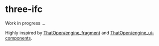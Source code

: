 # three-ifc

Work in progress ...

Highly inspired by [ThatOpen/engine_fragment](https://github.com/ThatOpen/engine_fragment) and [ThatOpen/engine_ui-components](https://github.com/ThatOpen/engine_ui-components).
